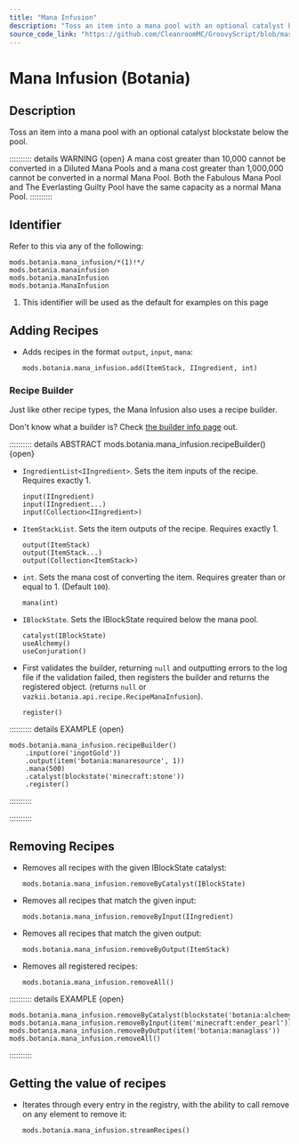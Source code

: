 ```yaml
---
title: "Mana Infusion"
description: "Toss an item into a mana pool with an optional catalyst blockstate below the pool."
source_code_link: "https://github.com/CleanroomMC/GroovyScript/blob/master/src/main/java/com/cleanroommc/groovyscript/compat/mods/botania/ManaInfusion.java"
---
```


# Mana Infusion (Botania)

## Description

Toss an item into a mana pool with an optional catalyst blockstate below the pool.

:::::::::: details WARNING {open}
A mana cost greater than 10,000 cannot be converted in a Diluted Mana Pools and a mana cost greater than 1,000,000 cannot be converted in a normal Mana Pool. Both the Fabulous Mana Pool and The Everlasting Guilty Pool have the same capacity as a normal Mana Pool.
::::::::::

## Identifier

Refer to this via any of the following:

```groovy:no-line-numbers {1}
mods.botania.mana_infusion/*(1)!*/
mods.botania.manainfusion
mods.botania.manaInfusion
mods.botania.ManaInfusion
```

1. This identifier will be used as the default for examples on this page

## Adding Recipes

- Adds recipes in the format `output`, `input`, `mana`:

    ```groovy:no-line-numbers
    mods.botania.mana_infusion.add(ItemStack, IIngredient, int)
    ```


### Recipe Builder

Just like other recipe types, the Mana Infusion also uses a recipe builder.

Don't know what a builder is? Check [the builder info page](../../../groovy/builder.md) out.

:::::::::: details ABSTRACT mods.botania.mana_infusion.recipeBuilder() {open}
- `IngredientList<IIngredient>`. Sets the item inputs of the recipe. Requires exactly 1.

    ```groovy:no-line-numbers
    input(IIngredient)
    input(IIngredient...)
    input(Collection<IIngredient>)
    ```

- `ItemStackList`. Sets the item outputs of the recipe. Requires exactly 1.

    ```groovy:no-line-numbers
    output(ItemStack)
    output(ItemStack...)
    output(Collection<ItemStack>)
    ```

- `int`. Sets the mana cost of converting the item. Requires greater than or equal to 1. (Default `100`).

    ```groovy:no-line-numbers
    mana(int)
    ```

- `IBlockState`. Sets the IBlockState required below the mana pool.

    ```groovy:no-line-numbers
    catalyst(IBlockState)
    useAlchemy()
    useConjuration()
    ```

- First validates the builder, returning `null` and outputting errors to the log file if the validation failed, then registers the builder and returns the registered object. (returns `null` or `vazkii.botania.api.recipe.RecipeManaInfusion`).

    ```groovy:no-line-numbers
    register()
    ```

:::::::::: details EXAMPLE {open}
```groovy:no-line-numbers
mods.botania.mana_infusion.recipeBuilder()
    .input(ore('ingotGold'))
    .output(item('botania:manaresource', 1))
    .mana(500)
    .catalyst(blockstate('minecraft:stone'))
    .register()
```

::::::::::

::::::::::

## Removing Recipes

- Removes all recipes with the given IBlockState catalyst:

    ```groovy:no-line-numbers
    mods.botania.mana_infusion.removeByCatalyst(IBlockState)
    ```

- Removes all recipes that match the given input:

    ```groovy:no-line-numbers
    mods.botania.mana_infusion.removeByInput(IIngredient)
    ```

- Removes all recipes that match the given output:

    ```groovy:no-line-numbers
    mods.botania.mana_infusion.removeByOutput(ItemStack)
    ```

- Removes all registered recipes:

    ```groovy:no-line-numbers
    mods.botania.mana_infusion.removeAll()
    ```

:::::::::: details EXAMPLE {open}
```groovy:no-line-numbers
mods.botania.mana_infusion.removeByCatalyst(blockstate('botania:alchemycatalyst'))
mods.botania.mana_infusion.removeByInput(item('minecraft:ender_pearl'))
mods.botania.mana_infusion.removeByOutput(item('botania:managlass'))
mods.botania.mana_infusion.removeAll()
```

::::::::::

## Getting the value of recipes

- Iterates through every entry in the registry, with the ability to call remove on any element to remove it:

    ```groovy:no-line-numbers
    mods.botania.mana_infusion.streamRecipes()
    ```
